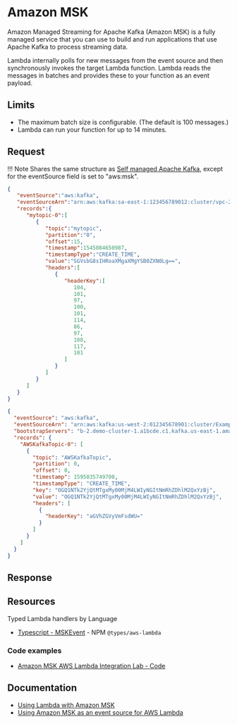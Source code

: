 # Amazon MSK

Amazon Managed Streaming for Apache Kafka (Amazon MSK) is a fully managed service that you can use to build and run applications that use Apache Kafka to
process streaming data.

Lambda internally polls for new messages from the event source and then synchronously invokes the target Lambda function. Lambda reads the messages in 
batches and provides these to your function as an event payload.

## Limits

- The maximum batch size is configurable. (The default is 100 messages.)
- Lambda can run your function for up to 14 minutes.

## Request

!!! Note
      Shares the same structure as [Self managed Apache Kafka](./apache-kafka.md), except for the eventSource field is set to "aws:msk".

```json title="Managed Kafka"
{
   "eventSource":"aws:kafka",
   "eventSourceArn":"arn:aws:kafka:sa-east-1:123456789012:cluster/vpc-2priv-2pub/751d2973-a626-431c-9d4e-d7975eb44dd7-2",
   "records":{
      "mytopic-0":[
         {
            "topic":"mytopic",
            "partition":"0",
            "offset":15,
            "timestamp":1545084650987,
            "timestampType":"CREATE_TIME",
            "value":"SGVsbG8sIHRoaXMgaXMgYSB0ZXN0Lg==",
            "headers":[
               {
                  "headerKey":[
                     104,
                     101,
                     97,
                     100,
                     101,
                     114,
                     86,
                     97,
                     108,
                     117,
                     101
                  ]
               }
            ]
         }
      ]
   }
}
```

```json title="Another managed Kafka example"
{
  "eventSource": "aws:kafka",
  "eventSourceArn": "arn:aws:kafka:us-west-2:012345678901:cluster/ExampleMSKCluster/e9f754c6-d29a-4430-a7db-958a19fd2c54-4",
  "bootstrapServers": "b-2.demo-cluster-1.a1bcde.c1.kafka.us-east-1.amazonaws.com:9092,b-1.demo-cluster-1.a1bcde.c1.kafka.us-east-1.amazonaws.com:9092",
  "records": {
    "AWSKafkaTopic-0": [
      {
        "topic": "AWSKafkaTopic",
        "partition": 0,
        "offset": 0,
        "timestamp": 1595035749700,
        "timestampType": "CREATE_TIME",
        "key": "OGQ1NTk2YjQtMTgxMy00MjM4LWIyNGItNmRhZDhlM2QxYzBj",
        "value": "OGQ1NTk2YjQtMTgxMy00MjM4LWIyNGItNmRhZDhlM2QxYzBj",
        "headers": [
          {
            "headerKey": "aGVhZGVyVmFsdWU="
          }
        ]
      }
    ]
  }
}
```

## Response

## Resources

Typed Lambda handlers by Language

- [Typescript - MSKEvent](https://github.com/DefinitelyTyped/DefinitelyTyped/blob/master/types/aws-lambda/trigger/msk.d.ts) - NPM `@types/aws-lambda`

### Code examples

- [Amazon MSK AWS Lambda Integration Lab - Code](https://github.com/aws-samples/integration-sample-lambda-msk)

## Documentation

- [Using Lambda with Amazon MSK](https://docs.aws.amazon.com/lambda/latest/dg/with-msk.html)
- [Using Amazon MSK as an event source for AWS Lambda](https://aws.amazon.com/blogs/compute/using-amazon-msk-as-an-event-source-for-aws-lambda/)
